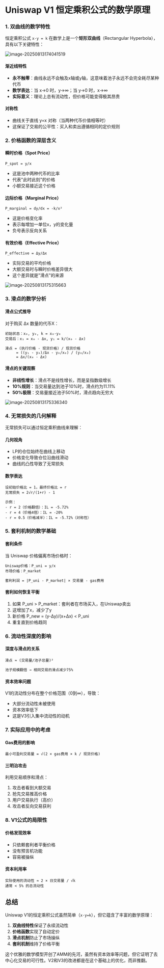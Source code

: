 

# Uniswap V1 恒定乘积公式的数学原理

### 1. **双曲线的数学特性**

恒定乘积公式 `x·y = k` 在数学上是一个**矩形双曲线**（Rectangular Hyperbola），具有以下关键特性：

![image-20250813174041519](./../resources/image/image-20250813174041519.png)

#### 渐近线特性

- **永不触零**：曲线永远不会触及x轴或y轴，这意味着池子永远不会完全耗尽某种代币
- **数学表达**：当 x→0 时，y→∞；当 y→0 时，x→∞
- **实际意义**：理论上总有流动性，但价格可能变得极其昂贵

#### 对称性

- 曲线关于直线 y=x 对称（当两种代币价值相等时）
- 这保证了交易的公平性：买入和卖出遵循相同的定价规则

### 2. **价格函数的深层含义**

#### 瞬时价格（Spot Price）

```
P_spot = y/x
```

- 这是池中两种代币的比率
- 代表"此时此刻"的价格
- 小额交易接近这个价格

#### 边际价格（Marginal Price）

```
P_marginal = dy/dx = -k/x²
```

- 这是价格变化率
- 表示每增加一单位x，y的变化量
- 负号表示反向关系

#### 有效价格（Effective Price）

```
P_effective = Δy/Δx
```

- 实际交易的平均价格
- 大额交易时与瞬时价格差异很大
- 这个差异就是"滑点"的来源

![image-20250813175315663](./../resources/image/image-20250813175315663.png)

### 3. **滑点的数学分析**

#### 滑点公式推导

对于购买 Δx 数量的代币X：

```
初始状态：x₀, y₀, k = x₀·y₀
交易后：x₁ = x₀ - Δx, y₁ = k/(x₀ - Δx)

滑点 = (执行价格 - 现货价格) / 现货价格
     = ((y₁ - y₀)/Δx - y₀/x₀) / (y₀/x₀)
     = Δx/(x₀ - Δx)
```

#### 滑点的关键观察

- **非线性增长**：滑点不是线性增长，而是呈指数级增长
- **10%规则**：当交易量达到池子10%时，滑点约为11.11%
- **50%极限**：交易量接近池子50%时，滑点趋向无穷大

![image-20250813175336340](./../resources/image/image-20250813175336340.png)

### 4. **无常损失的几何解释**

无常损失可以通过恒定乘积曲线来理解：

#### 几何视角

- LP的仓位始终在曲线上移动
- 价格变化导致仓位沿曲线滑动
- 曲线的凸性导致了无常损失

#### 数学表达

```
设初始价格比 = 1，最终价格比 = r
无常损失 = 2√r/(1+r) - 1

示例：
- r = 2（价格翻倍）：IL = -5.72%
- r = 4（价格4倍）：IL = -20%
- r = 0.5（价格减半）：IL = -5.72%（对称性）
```

### 5. **套利机制的数学基础**

#### 套利条件

当 Uniswap 价格偏离市场价格时：

```
Uniswap价格：P_uni = y/x
市场价格：P_market

套利利润 = |P_uni - P_market| × 交易量 - gas费用
```

#### 套利如何恢复平衡

1. 如果 P_uni > P_market：套利者在市场买入，在Uniswap卖出
2. 这增加了x，减少了y
3. 新价格 P_new = (y-Δy)/(x+Δx) < P_uni
4. 重复直到价格趋同

### 6. **流动性深度的影响**

#### 深度与滑点的关系

```
滑点 ≈ (交易量/池子总量)²

池子规模翻倍 → 相同交易的滑点减少75%
```

#### 资本效率问题

V1的流动性分布在整个价格范围（0到∞），导致：

- 大部分流动性未被使用
- 资本效率低下
- 这是V3引入集中流动性的动机

### 7. **实际应用中的考虑**

#### Gas费用的影响

```
最小可盈利交易量 = √(2 × gas费用 × k / 现货价格)
```

#### 三明治攻击

利用交易顺序和滑点：

1. 攻击者看到大额交易
2. 抢先交易推高价格
3. 用户交易执行（高价）
4. 攻击者反向交易获利

### 8. **V1公式的局限性**

#### 价格发现效率

- 只依赖套利者平衡价格
- 没有预言机功能
- 容易被操纵

#### 资本利用率

```
实际使用的流动性 ≈ 2 × 日交易量 / √k
通常 < 5% 的总流动性
```

## 总结

Uniswap V1的恒定乘积公式虽然简单（`x·y=k`），但它蕴含了丰富的数学原理：

1. **双曲线特性**保证了永续流动性
2. **价格函数**实现了自动定价
3. **滑点机制**防止了市场操纵
4. **套利机制**维持了价格平衡

这个优雅的数学模型开创了AMM的先河，虽然有资本效率等问题，但它证明了去中心化交易的可行性。V2和V3的改进都是在这个基础上的优化，而非推翻。

